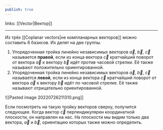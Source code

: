 ```yaml
---
publish: true
---
```

links: [[Vector|Вектор]]

---


Из трёх [[Coplanar vectors|не компланарных векторов]]  можно составить $6$ базисов. Их делят на две группы.
1.  Упорядоченная тройка линейно независимых векторов $\vec{a}{,}\ \vec{b}{,}\ \vec{c}$ называется **правой**, если из конца вектора $\vec{c}$ кратчайший поворот от вектора $\vec{a}$ к вектору $\vec{b}$ идёт _против_ часовой стрелки. Её также называют положительно ориентированной.
2.  Упорядоченная тройка линейно независимых векторов $\vec{a}{,}\ \vec{b}{,}\ \vec{c}$ называется **левой**, если из конца вектора $\vec{c}$ кратчайший поворот от вектора $\vec{a}$ к вектору $\vec{b}$ идёт _по_ часовой стрелке. Её также называют отрицательно ориентированной.


![[Pasted image 20220726211310.png]]


Если посмотреть на такую тройку векторов сверху, получится следующее. Когда вектор $\vec{c}$ перпендикулярен координатной плоскости, он направлен на нас. На плоскости мы видим только два вектора, $\vec{a}$ и $\vec{b}$, ориентацию которых также можно определить.